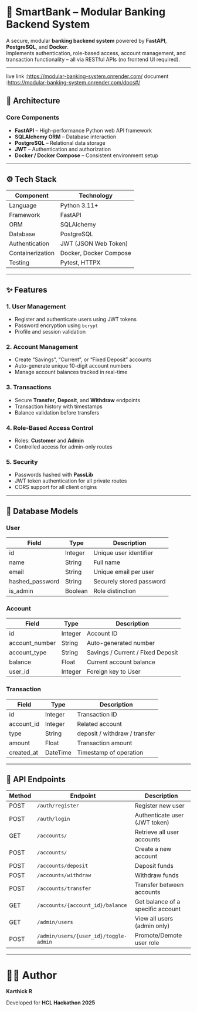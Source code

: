 # 🏦 SmartBank – Modular Banking Backend System

A secure, modular **banking backend system** powered by **FastAPI**, **PostgreSQL**, and **Docker**.  
Implements authentication, role-based access, account management, and transaction functionality – all via RESTful APIs (no frontend UI required).

---

live link :https://modular-banking-system.onrender.com/
document :https://modular-banking-system.onrender.com/docs#/

## 🧱 Architecture

### Core Components
- **FastAPI** – High-performance Python web API framework  
- **SQLAlchemy ORM** – Database interaction  
- **PostgreSQL** – Relational data storage  
- **JWT** – Authentication and authorization  
- **Docker / Docker Compose** – Consistent environment setup  

---

## ⚙️ Tech Stack

| Component | Technology |
|------------|-------------|
| Language | Python 3.11+ |
| Framework | FastAPI |
| ORM | SQLAlchemy |
| Database | PostgreSQL |
| Authentication | JWT (JSON Web Token) |
| Containerization | Docker, Docker Compose |
| Testing | Pytest, HTTPX |

---

## ✨ Features

### 1. User Management
- Register and authenticate users using JWT tokens  
- Password encryption using `bcrypt`  
- Profile and session validation  

### 2. Account Management
- Create “Savings”, “Current”, or “Fixed Deposit” accounts  
- Auto-generate unique 10-digit account numbers  
- Manage account balances tracked in real-time  

### 3. Transactions
- Secure **Transfer**, **Deposit**, and **Withdraw** endpoints  
- Transaction history with timestamps  
- Balance validation before transfers  

### 4. Role-Based Access Control
- Roles: **Customer** and **Admin**  
- Controlled access for admin-only routes  

### 5. Security
- Passwords hashed with **PassLib**  
- JWT token authentication for all private routes  
- CORS support for all client origins  

---

## 🧠 Database Models

### **User**
| Field | Type | Description |
|--------|------|-------------|
| id | Integer | Unique user identifier |
| name | String | Full name |
| email | String | Unique email per user |
| hashed_password | String | Securely stored password |
| is_admin | Boolean | Role distinction |

### **Account**
| Field | Type | Description |
|--------|------|-------------|
| id | Integer | Account ID |
| account_number | String | Auto-generated number |
| account_type | String | Savings / Current / Fixed Deposit |
| balance | Float | Current account balance |
| user_id | Integer | Foreign key to User |

### **Transaction**
| Field | Type | Description |
|--------|------|-------------|
| id | Integer | Transaction ID |
| account_id | Integer | Related account |
| type | String | deposit / withdraw / transfer |
| amount | Float | Transaction amount |
| created_at | DateTime | Timestamp of operation |

---

## 🚀 API Endpoints

| Method | Endpoint | Description |
|--------|-----------|-------------|
| POST   | `/auth/register` | Register new user |
| POST   | `/auth/login` | Authenticate user (JWT token) |
| GET    | `/accounts/` | Retrieve all user accounts |
| POST   | `/accounts/` | Create a new account |
| POST   | `/accounts/deposit` | Deposit funds |
| POST   | `/accounts/withdraw` | Withdraw funds |
| POST   | `/accounts/transfer` | Transfer between accounts |
| GET    | `/accounts/{account_id}/balance` | Get balance of a specific account |
| GET    | `/admin/users` | View all users (admin only) |
| POST   | `/admin/users/{user_id}/toggle-admin` | Promote/Demote user role |

---

# 🧑‍💻 Author

**Karthick R**  

Developed for **HCL Hackathon 2025**


